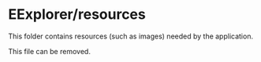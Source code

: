 # EExplorer/resources

This folder contains resources (such as images) needed by the application. 

This file can be removed.
